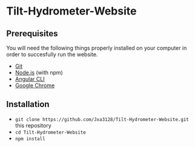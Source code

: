 # Tilt-Hydrometer-Website


## Prerequisites

You will need the following things properly installed on your computer in order to succesfully run the website.

* [Git](https://git-scm.com/)
* [Node.js](https://nodejs.org/) (with npm)
* [Angular CLI](https://ember-cli.com/)
* [Google Chrome](https://google.com/chrome/)

## Installation

* `git clone https://github.com/Jxa3128/Tilt-Hydrometer-Website.git` this repository
* `cd Tilt-Hydrometer-Website`
* `npm install`

